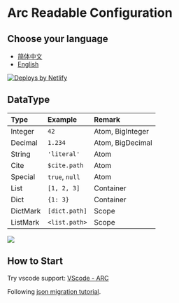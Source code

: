 # Arc Readable Configuration

## Choose your language

- [简体中文](/cn/basic/)
- [English](/en/basic/)

<a href="https://www.netlify.com">
  <img src="https://www.netlify.com/img/global/badges/netlify-color-accent.svg" alt="Deploys by Netlify" />
</a>

## DataType

| Type     | Example             | Remark           |
| :------- | :------------------ | :--------------- |
| Integer  | `42`                | Atom, BigInteger |
| Decimal  | `1.234`             | Atom, BigDecimal |
| String   | `'literal'`         | Atom             |
| Cite     | `$cite.path`        | Atom             |
| Special  | `true`, `null`      | Atom             |
| List     | `[1, 2, 3]`         | Container        |
| Dict     | `{1: 3}`            | Container        |
| DictMark | `[dict.path]`       | Scope            |
| ListMark | `<list.path>`       | Scope            |

![](../test/showtime.png)

## How to Start

Try vscode support: [VScode - ARC](https://github.com/GalAster/vscode-arc/tree/master)

Following [json migration tutorial](https://github.com/Moe-Net/Arc-Language/blob/master/i18n/en/From%20JSON.md).

